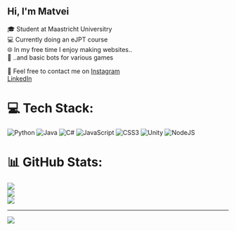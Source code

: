 ## Hi, I'm Matvei

🎓   Student at Maastricht Universitry<br/>
💻   Currently doing an eJPT course<br/>
🌐   In my free time I enjoy making websites..<br/>
🤖   ..and basic bots for various games<br/>

📱    Feel free to contact me on  [Instagram](https://www.instagram.com/kandalintsev__/)<br/>
                                  [LinkedIn](https://rs.linkedin.com/in/matvei-kandalintsev-504622369)<br/>


# 💻 Tech Stack:
![Python](https://img.shields.io/badge/python-3670A0?style=for-the-badge&logo=python&logoColor=ffdd54) ![Java](https://img.shields.io/badge/java-%23ED8B00.svg?style=for-the-badge&logo=openjdk&logoColor=white) ![C#](https://img.shields.io/badge/c%23-%23239120.svg?style=for-the-badge&logo=csharp&logoColor=white) ![JavaScript](https://img.shields.io/badge/javascript-%23323330.svg?style=for-the-badge&logo=javascript&logoColor=%23F7DF1E) ![CSS3](https://img.shields.io/badge/css3-%231572B6.svg?style=for-the-badge&logo=css3&logoColor=white) ![Unity](https://img.shields.io/badge/unity-%23000000.svg?style=for-the-badge&logo=unity&logoColor=white) ![NodeJS](https://img.shields.io/badge/node.js-6DA55F?style=for-the-badge&logo=node.js&logoColor=white)
# 📊 GitHub Stats:
![](https://github-readme-stats.vercel.app/api?username=m1ndl0ss&theme=merko&hide_border=false&include_all_commits=false&count_private=false)<br/>
![](https://nirzak-streak-stats.vercel.app/?user=m1ndl0ss&theme=merko&hide_border=false)<br/>
![](https://github-readme-stats.vercel.app/api/top-langs/?username=m1ndl0ss&theme=merko&hide_border=false&include_all_commits=false&count_private=false&layout=compact)

---
[![](https://visitcount.itsvg.in/api?id=m1ndl0ss&icon=0&color=8)](https://visitcount.itsvg.in)

<!-- Proudly created with GPRM ( https://gprm.itsvg.in ) -->
